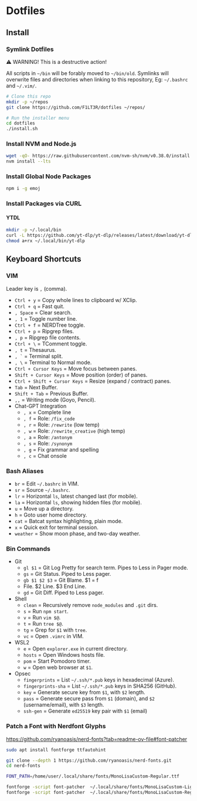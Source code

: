 # Dotfiles

## Install

### Symlink Dotfiles

⚠️ WARNING! This is a destructive action!

All scripts in `~/bin` will be forably moved to `~/bin/old`. Symlinks will overwrite files and directories when linking to this repository, Eg: `~/.bashrc` and `~/.vim/`.

```bash
# Clone this repo
mkdir -p ~/repos
git clone https://github.com/F1LT3R/dotfiles ~/repos/
```

```bash
# Run the installer menu
cd dotfiles
./install.sh
```

### Install NVM and Node.js

```bash
wget -qO- https://raw.githubusercontent.com/nvm-sh/nvm/v0.38.0/install.sh | bash
nvm install --lts
```

### Install Global Node Packages

```bash
npm i -g emoj
```

### Install Packages via CURL

#### YTDL

```bash
mkdir -p ~/.local/bin
curl -L https://github.com/yt-dlp/yt-dlp/releases/latest/download/yt-dlp -o ~/.local/bin/yt-dlp
chmod a+rx ~/.local/bin/yt-dlp
```

## Keyboard Shortcuts

### VIM

Leader key is `,` (comma).

- `Ctrl + y` = Copy whole lines to clipboard w/ XClip.
- `Ctrl + q` = Fast quit.
- `, Space` = Clear search.
- `, 1` = Toggle number line.
- `Ctrl + f` = NERDTree toggle.
- `Ctrl + p` = Ripgrep files.
- `, p` = Ripgrep file contents.
- `Ctrl + \` = TComment toggle.
- `, t` = Thesaurus.
- `` , ` `` = Terminal split.
- `, \` = Terminal to Normal mode.
- `Ctrl + Cursor Keys` = Move focus between panes.
- `Shift + Cursor Keys` = Move position (order) of panes.
- `Ctrl + Shift + Cursor Keys` = Resize (expand / contract) panes.
- `Tab` = Next Buffer.
- `Shift + Tab` = Previous Buffer.
- `,,` = Writing mode (Goyo, Pencil).
- Chat-GPT Integration
    + `, x` = Complete line
    + `, f` = Role: `/fix_code`
    + `, r` = Role: `/rewrite` (low temp)
    + `, w` = Role: `/rewrite_creative` (high temp)
    + `, a` = Role: `/antonym`
    + `, s` = Role: `/synonym`
    + `, g` = Fix grammar and spelling
    + `, c` = Chat onsole

### Bash Aliases

- `br` = Edit `~/.bashrc` in VIM.
- `sr` = Source `~/.bashrc`.
- `lr` = Horizontal `ls`, latest changed last (for mobile).
- `la` = Horizontal `ls`, showing hidden files (for mobile).
- `u` = Move up a directory.
- `h` = Goto user home directory.
- `cat` = Batcat syntax highlighting, plain mode.
- `x` = Quick exit for terminal session.
- `weather` = Show moon phase, and two-day weather.

### Bin Commands

- Git
    + `gl $1` = Git Log Pretty for search term. Pipes to Less in Pager mode.
    + `gs` = Git Status. Piped to Less pager.
    + `gb $1 $2 $3` = Git Blame. $1 = f
    + File. $2 Line. $3 End Line.
    + `gd` = Git Diff. Piped to Less pager.
- Shell
    + `clean` = Recursively remove `node_modules` and `.git`
        dirs.
    + `s` = Run `npm start`.
    + `v` = Run `vim $@`.
    + `t` = Run `tree $@`.
    + `tg` = Grep for `$1` with `tree`.
    + `vc` = Open `.vimrc` in VIM.
- WSL2
    + `e` = Open `explorer.exe` in current directory.
    + `hosts` = Open Windows hosts file.
    + `pom` = Start Pomodoro timer.
    + `w` = Open web browser at `$1`.
- Opsec
    + `fingerprints` = List `~/.ssh/*.pub` keys in hexadecimal (Azure).
    + `fingerprints-sha` = List `~/.ssh/*.pub` keys in SHA256 (GitHub).
    + `key` = Generate secure key from `$1`, with `$2` length.
    + `pass` = Generate secure pass from `$1` (domain), and `$2` (username/email), with `$3` length.
    + `ssh-gen` = Generate `ed25519` key pair with `$1` (email)

### Patch a Font with Nerdfont Glyphs

https://github.com/ryanoasis/nerd-fonts?tab=readme-ov-file#font-patcher

```bash
sudo apt install fontforge ttfautohint

git clone --depth 1 https://github.com/ryanoasis/nerd-fonts.git
cd nerd-fonts

FONT_PATH=/home/user/.local/share/fonts/MonoLisaCustom-Regular.ttf

fontforge -script font-patcher  ~/.local/share/fonts/MonoLisaCustom-Light.ttf --use-single-width-glyphs --complete -out ~/.local/share/fonts
fontforge -script font-patcher  ~/.local/share/fonts/MonoLisaCustom-Regular.ttf --use-single-width-glyphs --complete -out ~/.local/share/fonts
```
